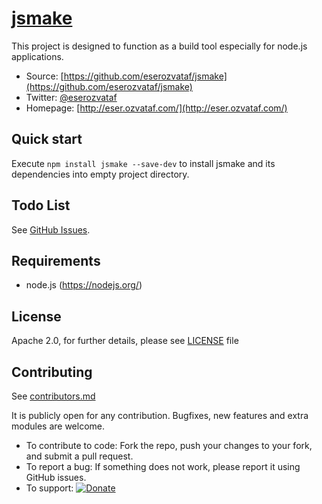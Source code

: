 # [jsmake](https://github.com/eserozvataf/jsmake)

This project is designed to function as a build tool especially for node.js applications.

* Source: [https://github.com/eserozvataf/jsmake](https://github.com/eserozvataf/jsmake)
* Twitter: [@eserozvataf](http://twitter.com/eserozvataf)
* Homepage: [http://eser.ozvataf.com/](http://eser.ozvataf.com/)


## Quick start

Execute `npm install jsmake --save-dev` to install jsmake and its dependencies into empty project directory.


## Todo List

See [GitHub Issues](https://github.com/eserozvataf/jsmake/issues).


## Requirements

* node.js (https://nodejs.org/)


## License

Apache 2.0, for further details, please see [LICENSE](LICENSE) file


## Contributing

See [contributors.md](contributors.md)

It is publicly open for any contribution. Bugfixes, new features and extra modules are welcome.

* To contribute to code: Fork the repo, push your changes to your fork, and submit a pull request.
* To report a bug: If something does not work, please report it using GitHub issues.
* To support: [![Donate](https://img.shields.io/gratipay/eserozvataf.svg)](https://gratipay.com/eserozvataf/)
